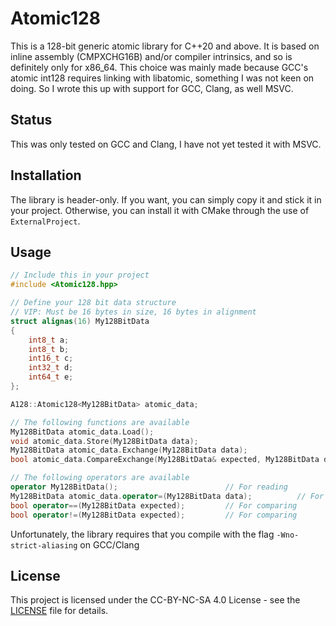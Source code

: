 # Atomic128
This is a 128-bit generic atomic library for C++20 and above. It is based on inline assembly (CMPXCHG16B) and/or compiler intrinsics, and so is definitely only for x86_64. This choice was mainly made because GCC's atomic int128 requires linking with libatomic, something I was not keen on doing. So I wrote this up with support for GCC, Clang, as well MSVC.

## Status
This was only tested on GCC and Clang, I have not yet tested it with MSVC.

## Installation
The library is header-only. If you want, you can simply copy it and stick it in your project. Otherwise, you can install it with CMake through the use of `ExternalProject`.

## Usage
```cpp
// Include this in your project
#include <Atomic128.hpp>

// Define your 128 bit data structure
// VIP: Must be 16 bytes in size, 16 bytes in alignment
struct alignas(16) My128BitData
{
    int8_t a;
    int8_t b;
    int16_t c;
    int32_t d;
    int64_t e;
};

A128::Atomic128<My128BitData> atomic_data;

// The following functions are available
My128BitData atomic_data.Load();
void atomic_data.Store(My128BitData data);
My128BitData atomic_data.Exchange(My128BitData data);
bool atomic_data.CompareExchange(My128BitData& expected, My128BitData desired);

// The following operators are available
operator My128BitData();                        // For reading
My128BitData atomic_data.operator=(My128BitData data);          // For writing
bool operator==(My128BitData expected);         // For comparing
bool operator!=(My128BitData expected);         // For comparing
```

Unfortunately, the library requires that you compile with the flag `-Wno-strict-aliasing` on GCC/Clang

## License
This project is licensed under the CC-BY-NC-SA 4.0 License - see the [LICENSE](LICENSE) file for details.
